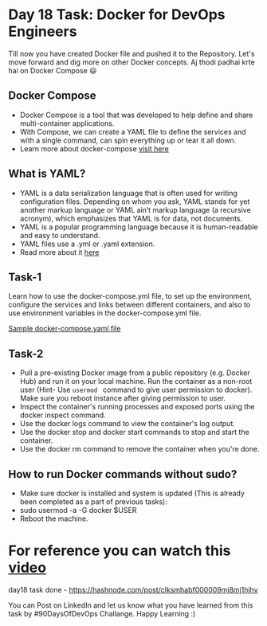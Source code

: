 # Day 18 Task: Docker for DevOps Engineers

Till now you have created Docker file and pushed it to the Repository. Let's move forward and dig more on other Docker concepts.
Aj thodi padhai krte hai on Docker Compose 😃

## Docker Compose
- Docker Compose is a tool that was developed to help define and share multi-container applications.
- With Compose, we can create a YAML file to define the services and with a single command, can spin everything up or tear it all down.
- Learn more about docker-compose [visit here](https://tecadmin.net/tutorial/docker/docker-compose/)

## What is YAML?
- YAML is a data serialization language that is often used for writing configuration files. Depending on whom you ask, YAML stands for yet another markup language or YAML ain’t markup language (a recursive acronym), which emphasizes that YAML is for data, not documents. 
- YAML is a popular programming language because it is human-readable and easy to understand.
- YAML files use a .yml or .yaml extension.
- Read more about it [here](https://www.redhat.com/en/topics/automation/what-is-yaml)

## Task-1

Learn how to use the docker-compose.yml file, to set up the environment, configure the services and links between different containers, and also to use environment variables in the docker-compose.yml file. 

[Sample docker-compose.yaml file](https://github.com/LondheShubham153/90DaysOfDevOps/blob/master/2023/day18/docker-compose.yaml)


## Task-2
- Pull a pre-existing Docker image from a public repository (e.g. Docker Hub) and run it on your local machine. Run the container as a non-root user (Hint- Use `usermod ` command to give user permission to docker). Make sure you reboot instance after giving permission to user.
- Inspect the container's running processes and exposed ports using the docker inspect command.
- Use the docker logs command to view the container's log output.
- Use the docker stop and docker start commands to stop and start the container.
- Use the docker rm command to remove the container when you're done.

## How to run Docker commands without sudo?
- Make sure docker is installed and system is updated (This is already been completed as a part of previous tasks):
- sudo usermod -a -G docker $USER 
- Reboot the machine.

For reference you can watch this [video](https://youtu.be/Tevxhn6Odc8)
==============================================================================================================================
day18 task done - https://hashnode.com/post/clksmhabf000009mj8mj1hjhv

You can Post on LinkedIn and let us know what you have learned from this task by #90DaysOfDevOps Challange. Happy Learning :)
